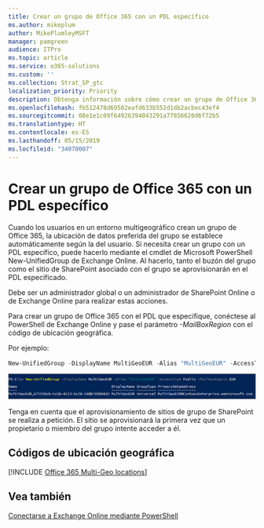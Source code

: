 ```yaml
---
title: Crear un grupo de Office 365 con un PDL específico
ms.author: mikeplum
author: MikePlumleyMSFT
manager: pamgreen
audience: ITPro
ms.topic: article
ms.service: o365-solutions
ms.custom: ''
ms.collection: Strat_SP_gtc
localization_priority: Priority
description: Obtenga información sobre cómo crear un grupo de Office 365 con una ubicación de datos preferida especificada en un entorno multigeográfico.
ms.openlocfilehash: fb512478d69502eafd633b552d1db2acbec43ef4
ms.sourcegitcommit: 08e1e1c09f64926394043291a77856620d6f72b5
ms.translationtype: HT
ms.contentlocale: es-ES
ms.lasthandoff: 05/15/2019
ms.locfileid: "34070007"
---
```

# <a name="create-an-office-365-group-with-a-specific-pdl"></a>Crear un grupo de Office 365 con un PDL específico

Cuando los usuarios en un entorno multigeográfico crean un grupo de Office 365, la ubicación de datos preferida del grupo se establece automáticamente según la del usuario. Si necesita crear un grupo con un PDL específico, puede hacerlo mediante el cmdlet de Microsoft PowerShell New-UnifiedGroup de Exchange Online. Al hacerlo, tanto el buzón del grupo como el sitio de SharePoint asociado con el grupo se aprovisionarán en el PDL especificado.

Debe ser un administrador global o un administrador de SharePoint Online o de Exchange Online para realizar estas acciones.

Para crear un grupo de Office 365 con el PDL que especifique, conéctese al PowerShell de Exchange Online y pase el parámetro *-MailBoxRegion* con el código de ubicación geográfica.

Por ejemplo: 

```PowerShell
New-UnifiedGroup -DisplayName MultiGeoEUR -Alias "MultiGeoEUR" -AccessType Public -MailboxRegion EUR 
```

![Captura de pantalla del cmdlet de PowerShell New-UnifiedGroup con la sintaxis](media/multi-geo-new-group-with-pdl-powershell.png)

Tenga en cuenta que el aprovisionamiento de sitios de grupo de SharePoint se realiza a petición. El sitio se aprovisionará la primera vez que un propietario o miembro del grupo intente acceder a él.

## <a name="geo-location-codes"></a>Códigos de ubicación geográfica

[!INCLUDE [Office 365 Multi-Geo locations](includes/office-365-multi-geo-locations.md)]

## <a name="see-also"></a>Vea también

[Conectarse a Exchange Online mediante PowerShell](https://docs.microsoft.com/powershell/exchange/exchange-online/connect-to-exchange-online-powershell/connect-to-exchange-online-powershell)